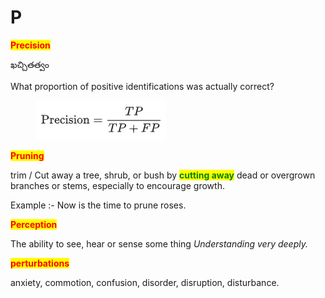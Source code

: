 # P

<mark style="color:red;">**Precision**</mark>

ఖచ్చితత్వం

What proportion of positive identifications was actually correct?

<figure><img src=".gitbook/assets/image (2).png" alt=""><figcaption></figcaption></figure>

<mark style="color:red;">**Pruning**</mark>

trim / Cut away  a tree, shrub, or bush by <mark style="color:green;">**cutting away**</mark> dead or overgrown branches or stems, especially to encourage growth.

Example :- Now is the time to prune roses.

<mark style="color:red;">**Perception**</mark>

The ability to see, hear or sense some thing _Understanding very deeply._

<mark style="color:red;">**perturbations**</mark>

anxiety, commotion, confusion, disorder, disruption, disturbance.
